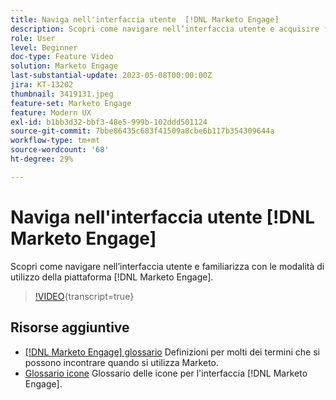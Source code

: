 ```yaml
---
title: Naviga nell'interfaccia utente  [!DNL Marketo Engage]
description: Scopri come navigare nell’interfaccia utente e acquisire familiarità con la piattaforma  [!DNL Marketo Engage] .
role: User
level: Beginner
doc-type: Feature Video
solution: Marketo Engage
last-substantial-update: 2023-05-08T00:00:00Z
jira: KT-13202
thumbnail: 3419131.jpeg
feature-set: Marketo Engage
feature: Modern UX
exl-id: b1bb3d32-bbf3-48e5-999b-102ddd501124
source-git-commit: 7bbe86435c683f41509a8cbe6b117b354309644a
workflow-type: tm+mt
source-wordcount: '68'
ht-degree: 29%

---
```


# Naviga nell&#39;interfaccia utente [!DNL Marketo Engage]

Scopri come navigare nell’interfaccia utente e familiarizza con le modalità di utilizzo della piattaforma [!DNL Marketo Engage].

>[!VIDEO](https://video.tv.adobe.com/v/3419131/?learn=on){transcript=true}

## Risorse aggiuntive

* [[!DNL Marketo Engage] glossario](https://experienceleague.adobe.com/docs/marketo/using/getting-started-with-marketo/marketo-glossary.html?lang=en)
Definizioni per molti dei termini che si possono incontrare quando si utilizza Marketo.
* [Glossario icone](https://experienceleague.adobe.com/docs/marketo/using/product-docs/marketo-engage-modern-ux/icon-glossary.html?lang=en)
Glossario delle icone per l&#39;interfaccia [!DNL Marketo Engage].
